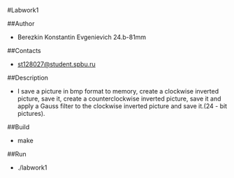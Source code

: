 #Labwork1

##Author
- Berezkin Konstantin Evgenievich 24.b-81mm

##Contacts
- st128027@student.spbu.ru

##Description
- I save a picture in bmp format to memory, create a clockwise inverted picture, save it, create a counterclockwise inverted picture, save it and apply a Gauss filter to the clockwise inverted picture and save it.(24 - bit pictures). 

##Build
- make

##Run
- ./labwork1

